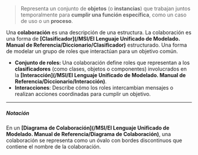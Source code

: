 > Representa un conjunto de **objetos** (o **instancias**) que trabajan juntos temporalmente para **cumplir una función específica**, como un caso de uso o un **proceso**.

Una **colaboración** es una descripción de una estructura. La colaboración es una forma de **[Clasificador](/MSI/El Lenguaje Unificado de Modelado. Manual de Referencia/Diccionario/Clasificador)** estructurado. Una forma de modelar un grupo de roles que interactúan para un objetivo común.

- **Conjunto de roles:** Una colaboración define roles que representan a los **clasificadores** (como clases, objetos o componentes) involucrados en la **[Interacción](/MSI/El Lenguaje Unificado de Modelado. Manual de Referencia/Diccionario/Interacción)**.
- **Interacciones**: Describe cómo los roles intercambian mensajes o realizan acciones coordinadas para cumplir un objetivo.
****
##### **Notación**
En un **[Diagrama de Colaboración](/MSI/El Lenguaje Unificado de Modelado. Manual de Referencia/Diagrama de Colaboración)**, una colaboración se representa como un óvalo con bordes discontinuos que contiene el nombre de la colaboración.
